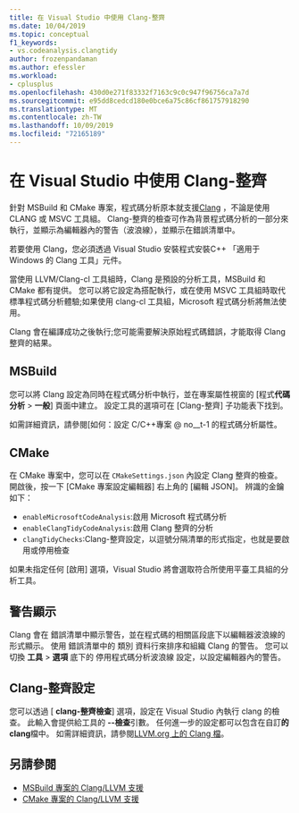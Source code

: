 ```yaml
---
title: 在 Visual Studio 中使用 Clang-整齊
ms.date: 10/04/2019
ms.topic: conceptual
f1_keywords:
- vs.codeanalysis.clangtidy
author: frozenpandaman
ms.author: efessler
ms.workload:
- cplusplus
ms.openlocfilehash: 430d0e271f83332f7163c9c0c947f96756ca7a7d
ms.sourcegitcommit: e95dd8cedcd180e0bce6a75c86cf861757918290
ms.translationtype: MT
ms.contentlocale: zh-TW
ms.lasthandoff: 10/09/2019
ms.locfileid: "72165189"
---
```

# <a name="using-clang-tidy-in-visual-studio"></a>在 Visual Studio 中使用 Clang-整齊

針對 MSBuild 和 CMake 專案，程式碼分析原本就支援[Clang](https://clang.llvm.org/extra/clang-tidy/) ，不論是使用 CLANG 或 MSVC 工具組。 Clang-整齊的檢查可作為背景程式碼分析的一部分來執行，並顯示為編輯器內的警告（波浪線），並顯示在錯誤清單中。

若要使用 Clang，您必須透過 Visual Studio 安裝程式安裝C++ 「適用于 Windows 的 Clang 工具」元件。

當使用 LLVM/Clang-cl 工具組時，Clang 是預設的分析工具，MSBuild 和 CMake 都有提供。 您可以將它設定為搭配執行，或在使用 MSVC 工具組時取代標準程式碼分析體驗;如果使用 clang-cl 工具組，Microsoft 程式碼分析將無法使用。

Clang 會在編譯成功之後執行;您可能需要解決原始程式碼錯誤，才能取得 Clang 整齊的結果。


## <a name="msbuild"></a>MSBuild

您可以將 Clang 設定為同時在程式碼分析中執行，並在專案屬性視窗的 [程式**代碼分析** > **一般**] 頁面中建立。 設定工具的選項可在 [Clang-整齊] 子功能表下找到。

如需詳細資訊，請參閱[如何：設定 C/C++專案 @ no__t-1 的程式碼分析屬性。

## <a name="cmake"></a>CMake

在 CMake 專案中，您可以在 `CMakeSettings.json` 內設定 Clang 整齊的檢查。 開啟後，按一下 [CMake 專案設定編輯器] 右上角的 [編輯 JSON]。 辨識的金鑰如下：

- `enableMicrosoftCodeAnalysis`:啟用 Microsoft 程式碼分析
- `enableClangTidyCodeAnalysis`:啟用 Clang 整齊的分析
- `clangTidyChecks`:Clang-整齊設定，以逗號分隔清單的形式指定，也就是要啟用或停用檢查

如果未指定任何 [啟用] 選項，Visual Studio 將會選取符合所使用平臺工具組的分析工具。

## <a name="warning-display"></a>警告顯示

Clang 會在 錯誤清單中顯示警告，並在程式碼的相關區段底下以編輯器波浪線的形式顯示。 使用 錯誤清單中的 類別 資料行來排序和組織 Clang 的警告。 您可以切換 **工具**  > **選項** 底下的 停用程式碼分析波浪線 設定，以設定編輯器內的警告。

## <a name="clang-tidy-configuration"></a>Clang-整齊設定

您可以透過 [ **clang-整齊檢查**] 選項，設定在 Visual Studio 內執行 clang 的檢查。 此輸入會提供給工具的 **--檢查**引數。 任何進一步的設定都可以包含在自訂**的 clang**檔中。 如需詳細資訊，請參閱[LLVM.org 上的 Clang 檔](https://clang.llvm.org/extra/clang-tidy/)。

## <a name="see-also"></a>另請參閱

- [MSBuild 專案的 Clang/LLVM 支援](https://aka.ms/cpp/clangmsbuild)
- [CMake 專案的 Clang/LLVM 支援](https://aka.ms/cpp/clangcmake)

